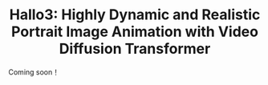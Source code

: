 <h1 align='center'>Hallo3: Highly Dynamic and Realistic Portrait Image Animation with Video Diffusion Transformer</h1>
Coming soon！
